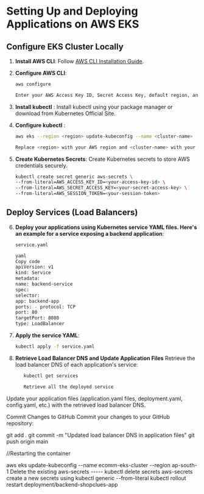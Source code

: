 # Setting Up and Deploying Applications on AWS EKS

## Configure EKS Cluster Locally

1. **Install AWS CLI**: Follow [AWS CLI Installation Guide](https://docs.aws.amazon.com/cli/latest/userguide/cli-configure-quickstart.html).

2. **Configure AWS CLI**:

   ```bash
   aws configure

   Enter your AWS Access Key ID, Secret Access Key, default region, and output format.
   ```

3. **Install kubectl** : Install kubectl using your package manager or download from Kubernetes Official Site.

4. **Configure kubectl** :

   ```bash
   aws eks --region <region> update-kubeconfig --name <cluster-name>

   Replace <region> with your AWS region and <cluster-name> with your EKS cluster name.
   ```

5. **Create Kubernetes Secrets**: Create Kubernetes secrets to store AWS credentials securely.

   ```bash
   kubectl create secret generic aws-secrets \
   --from-literal=AWS_ACCESS_KEY_ID=<your-access-key-id> \
   --from-literal=AWS_SECRET_ACCESS_KEY=<your-secret-access-key> \
   --from-literal=AWS_SESSION_TOKEN=<your-session-token>
   ```

## Deploy Services (Load Balancers)

6.  **Deploy your applications using Kubernetes service YAML files. Here's an example for a service exposing a backend application**:

    ```bash
    service.yaml

    yaml
    Copy code
    apiVersion: v1
    kind: Service
    metadata:
    name: backend-service
    spec:
    selector:
    app: backend-app
    ports: - protocol: TCP
    port: 80
    targetPort: 8080
    type: LoadBalancer
    ```

7.  **Apply the service YAML**:

    ```bash
    kubectl apply -f service.yaml
    ```

8.  **Retrieve Load Balancer DNS and Update Application Files**
    Retrieve the load balancer DNS of each application's service:

    ```bash
       kubectl get services

       Retrieve all the deployed service
    ```

Update your application files (application.yaml files, deployment.yaml, config.yaml, etc.) with the retrieved load balancer DNS.

Commit Changes to GitHub
Commit your changes to your GitHub repository:

git add .
git commit -m "Updated load balancer DNS in application files"
git push origin main

//Restarting the container

aws eks update-kubeconfig --name ecomm-eks-cluster --region ap-south-1
Delete the existing aws-secrets ----- kubectl delete secrets aws-secrets
create a new secrets using kubectl generic --from-literal
kubectl rollout restart deployment/backend-shopclues-app
